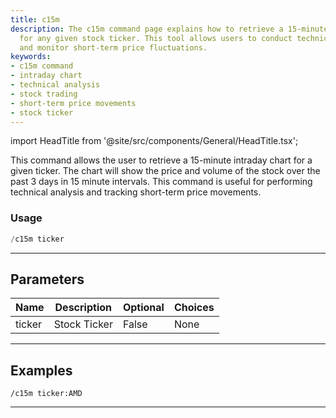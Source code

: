 ```yaml
---
title: c15m
description: The c15m command page explains how to retrieve a 15-minute intraday chart
  for any given stock ticker. This tool allows users to conduct technical analysis
  and monitor short-term price fluctuations.
keywords:
- c15m command
- intraday chart
- technical analysis
- stock trading
- short-term price movements
- stock ticker
---
```


import HeadTitle from '@site/src/components/General/HeadTitle.tsx';

<HeadTitle title="c15m - Charts - Discord - Reference | OpenBB Bot Docs" />

This command allows the user to retrieve a 15-minute intraday chart for a given ticker. The chart will show the price and volume of the stock over the past 3 days in 15 minute intervals. This command is useful for performing technical analysis and tracking short-term price movements.

### Usage

```python wordwrap
/c15m ticker
```

---

## Parameters

| Name | Description | Optional | Choices |
| ---- | ----------- | -------- | ------- |
| ticker | Stock Ticker | False | None |


---

## Examples

```
/c15m ticker:AMD
```

---
